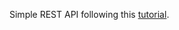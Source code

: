 Simple REST API following this [tutorial](https://www.freecodecamp.org/news/learn-rest-api-principles-by-building-an-express-app/).
